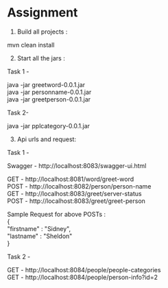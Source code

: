 # Assignment
1. Build all projects :  

mvn clean install 

2. Start all the jars :

Task 1 -

java -jar greetword-0.0.1.jar   
java -jar personname-0.0.1.jar  
java -jar greetperson-0.0.1.jar  

Task 2-

java -jar pplcategory-0.0.1.jar

3. Api urls and request:

Task 1 -

Swagger - http://localhost:8083/swagger-ui.html

GET - http://localhost:8081/word/greet-word  
POST - http://localhost:8082/person/person-name  
GET - http://localhost:8083/greet/server-status  
POST - http://localhost:8083/greet/greet-person  

Sample Request for above POSTs :  
{  
    "firstname" : "Sidney",  
    "lastname" : "Sheldon"  
}  

Task 2 - 

GET - http://localhost:8084/people/people-categories  
GET - http://localhost:8084/people/person-info?id=2





